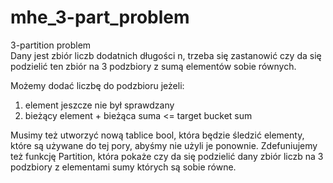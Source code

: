 # mhe_3-part_problem

3-partition problem\
Dany jest zbiór liczb dodatnich długości n, trzeba się zastanowić czy da się podzielić ten zbiór na 3 podzbiory z sumą elementów sobie równych.

Możemy dodać liczbę do podzbioru jeżeli:
1) element jeszcze nie był sprawdzany
2) bieżący element + bieżąca suma <= target bucket sum

Musimy też utworzyć nową tablice bool, która będzie śledzić elementy, które są używane do tej pory, abyśmy nie użyli je ponownie.
Zdefuniujemy też funkcję Partition, która pokaże czy da się podzielić dany zbiór liczb na 3 podzbiory z elementami sumy których są sobie równe.
